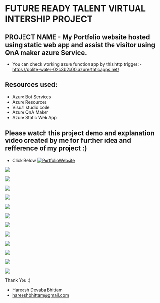 # FUTURE READY TALENT VIRTUAL INTERSHIP PROJECT

## PROJECT NAME - My Portfolio website hosted using static web app and assist the visitor using QnA maker azure Service.

 - You can check working azure function app by this http trigger :- https://polite-water-02c3b2c00.azurestaticapps.net/

## Resources used:
   - Azure Bot Services
   - Azure Resources
   - Visual studio code
   - Azure QnA Maker
   - Azure Static Web App


## Please watch this project demo and explanation video created by me for further idea and refference of my project :)

- Click Below
[![PortfolioWebsite](https://img.youtube.com/vi/ZdXbUXeEeZ8/0.jpg)](https://www.youtube.com/watch?v=ZdXbUXeEeZ8&t=9s)


![](images/1.jpg)

![](images/H1.png)


![](images/H2.png)


![](images/H3.png)

![](images/H4.png)


![](images/H5.png)


![](images/H6.png)


![](images/H7.png)


![](images/H8.png)


![](images/H9.png)


![](images/H10.png)


![](images/H11.png)


Thank You :)

- Hareesh Devaba Bhittam
- hareeshbhittam@gmail.com
